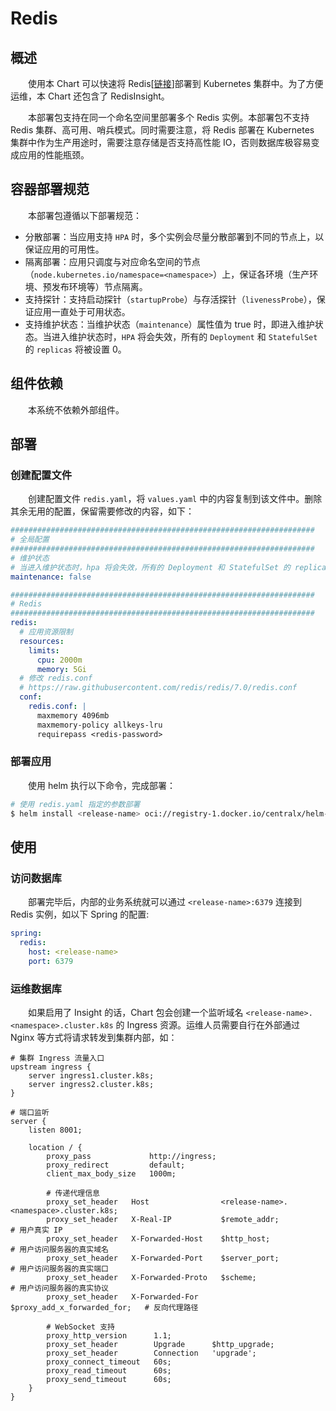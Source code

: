 # Redis
## 概述
&emsp;&emsp;使用本 Chart 可以快速将 Redis[[链接](https://redis.io)]部署到 Kubernetes 集群中。为了方便运维，本 Chart 还包含了 RedisInsight。

&emsp;&emsp;本部署包支持在同一个命名空间里部署多个 Redis 实例。本部署包不支持 Redis 集群、高可用、哨兵模式。同时需要注意，将 Redis 部署在 Kubernetes 集群中作为生产用途时，需要注意存储是否支持高性能 IO，否则数据库极容易变成应用的性能瓶颈。

## 容器部署规范
&emsp;&emsp;本部署包遵循以下部署规范：

- 分散部署：当应用支持 `HPA` 时，多个实例会尽量分散部署到不同的节点上，以保证应用的可用性。
- 隔离部署：应用只调度与对应命名空间的节点（`node.kubernetes.io/namespace=<namespace>`）上，保证各环境（生产环境、预发布环境等）节点隔离。
- 支持探针：支持启动探针（`startupProbe`）与存活探针（`livenessProbe`），保证应用一直处于可用状态。
- 支持维护状态：当维护状态（`maintenance`）属性值为 true 时，即进入维护状态。当进入维护状态时，`HPA` 将会失效，所有的 `Deployment` 和 `StatefulSet` 的 `replicas` 将被设置 0。


## 组件依赖
&emsp;&emsp;本系统不依赖外部组件。

## 部署
### 创建配置文件
&emsp;&emsp;创建配置文件 `redis.yaml`，将 `values.yaml` 中的内容复制到该文件中。删除其余无用的配置，保留需要修改的内容，如下：

```yaml
####################################################################
# 全局配置
####################################################################
# 维护状态
# 当进入维护状态时，hpa 将会失效，所有的 Deployment 和 StatefulSet 的 replicas 将被设置 0
maintenance: false

####################################################################
# Redis
####################################################################
redis:
  # 应用资源限制
  resources:
    limits:
      cpu: 2000m
      memory: 5Gi
  # 修改 redis.conf
  # https://raw.githubusercontent.com/redis/redis/7.0/redis.conf
  conf:
    redis.conf: |
      maxmemory 4096mb
      maxmemory-policy allkeys-lru
      requirepass <redis-password>
```

### 部署应用
&emsp;&emsp;使用 helm 执行以下命令，完成部署：

```bash
# 使用 redis.yaml 指定的参数部署
$ helm install <release-name> oci://registry-1.docker.io/centralx/helm-redis -f redis.yaml
```

## 使用
### 访问数据库
&emsp;&emsp;部署完毕后，内部的业务系统就可以通过 `<release-name>:6379` 连接到 Redis 实例，如以下 Spring 的配置:

```yaml
spring:
  redis:
    host: <release-name>
    port: 6379
```

### 运维数据库
&emsp;&emsp;如果启用了 Insight 的话，Chart 包会创建一个监听域名 `<release-name>.<namespace>.cluster.k8s` 的 Ingress 资源。运维人员需要自行在外部通过 Nginx 等方式将请求转发到集群内部，如：

```nginx
# 集群 Ingress 流量入口
upstream ingress {
    server ingress1.cluster.k8s;
    server ingress2.cluster.k8s;
}

# 端口监听
server {
    listen 8001;

    location / {
        proxy_pass             http://ingress;
        proxy_redirect         default;
        client_max_body_size   1000m;

        # 传递代理信息
        proxy_set_header   Host                <release-name>.<namespace>.cluster.k8s;
        proxy_set_header   X-Real-IP           $remote_addr;                 # 用户真实 IP
        proxy_set_header   X-Forwarded-Host    $http_host;                   # 用户访问服务器的真实域名
        proxy_set_header   X-Forwarded-Port    $server_port;                 # 用户访问服务器的真实端口
        proxy_set_header   X-Forwarded-Proto   $scheme;                      # 用户访问服务器的真实协议
        proxy_set_header   X-Forwarded-For     $proxy_add_x_forwarded_for;   # 反向代理路径

        # WebSocket 支持
        proxy_http_version      1.1;
        proxy_set_header        Upgrade      $http_upgrade;
        proxy_set_header        Connection   'upgrade';
        proxy_connect_timeout   60s;
        proxy_read_timeout      60s;
        proxy_send_timeout      60s;
    }
}
```
